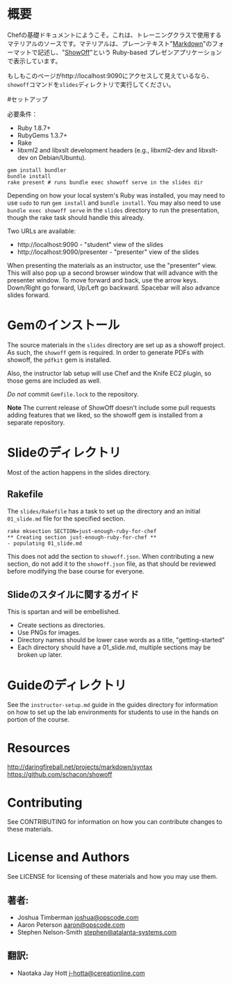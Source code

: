 <!-- # Overview -->
# 概要

<!--
Welcome to Chef Fundamentals. This is the source training material
repository for the class. The materials themselves are written in
plain text "[Markdown](http://daringfireball.net/projects/markdown/)"
format, and presented using the
"[ShowOff](https://github.com/schacon/showoff)" Ruby-based presentation
application.
-->

Chefの基礎ドキュメントにようこそ。これは、トレーニングクラスで使用するマテリアルのソースです。マテリアルは、プレーンテキスト"[Markdown](http://daringfireball.net/projects/markdown/)"のフォーマットで記述し、"[ShowOff](https://github.com/schacon/showoff)"という Ruby-based プレゼンアプリケーションで表示しています。

<!--
If you're seeing this at http://localhost:9090, you need to run the
`showoff` command from the `slides` directory.
-->

もしもこのページがhttp://localhost:9090にアクセスして見えているなら、`showoff`コマンドを`slides`ディレクトリで実行してください。

<!-- # Setup -->
#セットアップ

<!-- Requirements: -->
必要条件：

* Ruby 1.8.7+
* RubyGems 1.3.7+
* Rake
* libxml2 and libxslt development headers (e.g., libxml2-dev and
  libxslt-dev on Debian/Ubuntu).

```
gem install bundler
bundle install
rake present # runs bundle exec showoff serve in the slides dir
```

Depending on how your local system's Ruby was installed, you may need
to use `sudo` to run `gem install` and `bundle install`. You may also
need to use `bundle exec showoff serve` in the `slides` directory to
run the presentation, though the rake task should handle this already.

Two URLs are available:

* http://localhost:9090 - "student" view of the slides
* http://localhost:9090/presenter - "presenter" view of the slides

When presenting the materials as an instructor, use the "presenter"
view. This will also pop up a second browser window that will advance
with the presenter window. To move forward and back, use the arrow
keys. Down/Right go forward, Up/Left go backward. Spacebar will also
advance slides forward.

<!-- # Installed Gems -->
# Gemのインストール

The source materials in the `slides` directory are set up as a showoff
project. As such, the `showoff` gem is required. In order to generate
PDFs with showoff, the `pdfkit` gem is installed.

Also, the instructor lab setup will use Chef and the Knife EC2 plugin,
so those gems are included as well.

*Do not* commit `Gemfile.lock` to the repository.

**Note** The current release of ShowOff doesn't include some pull
  requests adding features that we liked, so the showoff gem is
  installed from a separate repository.

<!-- # Slides Directory -->
# Slideのディレクトリ

Most of the action happens in the slides directory.

## Rakefile

The `slides/Rakefile` has a task to set up the directory and an
initial `01_slide.md` file for the specified section.

    rake mksection SECTION=just-enough-ruby-for-chef
    ** Creating section just-enough-ruby-for-chef **
    - populating 01_slide.md

This does not add the section to `showoff.json`. When contributing a new
section, do not add it to the `showoff.json` file, as that should be
reviewed before modifying the base course for everyone.

<!-- ## Slide Style Guide -->
## Slideのスタイルに関するガイド

This is spartan and will be embellished.

* Create sections as directories.
* Use PNGs for images.
* Directory names should be lower case words as a title, "getting-started"
* Each directory should have a 01_slide.md, multiple sections may be
  broken up later.

<!-- # Guides Directory -->
# Guideのディレクトリ

See the `instructor-setup.md` guide in the guides directory for
information on how to set up the lab environments for students to use
in the hands on portion of the course.

# Resources

http://daringfireball.net/projects/markdown/syntax
https://github.com/schacon/showoff

# Contributing

See CONTRIBUTING for information on how you can contribute changes to
these materials.

# License and Authors

See LICENSE for licensing of these materials and how you may use
them.

<!-- ## Authors: -->
## 著者:
* Joshua Timberman <joshua@opscode.com>
* Aaron Peterson <aaron@opscode.com>
* Stephen Nelson-Smith <stephen@atalanta-systems.com>

## 翻訳:
* Naotaka Jay Hott <j-hotta@cereationline.com>